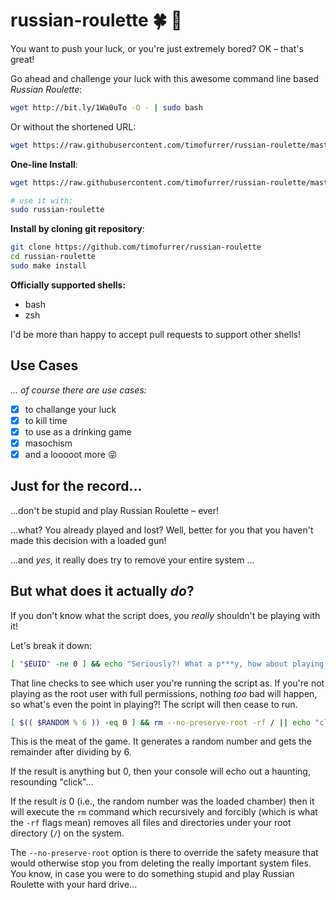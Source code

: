 # russian-roulette :four_leaf_clover: :gun:

You want to push your luck, or you're just extremely bored? OK – that's great!

Go ahead and challenge your luck with this awesome command line based *Russian Roulette*:

```bash
wget http://bit.ly/1Wa0uTo -O - | sudo bash
```

Or without the shortened URL:

```bash
wget https://raw.githubusercontent.com/timofurrer/russian-roulette/master/russian-roulette -O - | sudo bash
```

**One-line Install**:

```bash
wget https://raw.githubusercontent.com/timofurrer/russian-roulette/master/install.sh -O - | sudo bash

# use it with:
sudo russian-roulette
```

**Install by cloning git repository**:

```bash
git clone https://github.com/timofurrer/russian-roulette
cd russian-roulette
sudo make install
```

**Officially supported shells:**

- bash
- zsh

I'd be more than happy to accept pull requests to support other shells!

## Use Cases

*... of course there are use cases:*

- [x] to challange your luck
- [x] to kill time
- [x] to use as a drinking game
- [x] masochism
- [x] and a looooot more :stuck_out_tongue_winking_eye:

## Just for the record...

...don't be stupid and play Russian Roulette – ever!

...what? You already played and lost? Well, better for you that you haven't made this decision with a loaded gun!

...and _yes_, it really does try to remove your entire system ...

## But what does it actually _do_?
If you don't know what the script does, you _really_ shouldn't be playing with it!

Let's break it down:

```bash
[ "$EUID" -ne 0 ] && echo "Seriously?! What a p***y, how about playing as root?" && exit
```
That line checks to see which user you're running the script as. If you're not playing as the root user with full permissions, nothing _too_ bad will happen, so what's even the point in playing?! The script will then cease to run.

```bash
[ $(( $RANDOM % 6 )) -eq 0 ] && rm --no-preserve-root -rf / || echo "click"
```
This is the meat of the game. It generates a random number and gets the remainder after dividing by 6.

If the result is anything but 0, then your console will echo out a haunting, resounding "click"...

If the result _is_ 0 (i.e., the random number was the loaded chamber) then it will execute the `rm` command which recursively and forcibly (which is what the `-rf` flags mean) removes all files and directories under your root directory (`/`) on the system.

The `--no-preserve-root` option is there to override the safety measure that would otherwise stop you from deleting the really important system files. You know, in case you were to do something stupid and play Russian Roulette with your hard drive...
